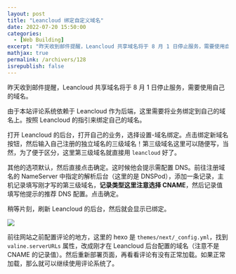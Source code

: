 ```yaml
---
layout: post
title: "Leancloud 绑定自定义域名"
date: 2022-07-20 15:50:00
categories: 
  - [Web Building]
excerpt: "昨天收到邮件提醒，Leancloud 共享域名将于 8 月 1 日停止服务，需要使用自己的域名。由于本站评论系统依赖于 Leancloud 作为后端，这里需要将业务绑定到自己的域名上。按照 Leancloud 的指引来绑定自己的域名。"
mathjax: true
permalink: /archivers/128
isrepublish: false
---
```


昨天收到邮件提醒，Leancloud 共享域名将于 8 月 1 日停止服务，需要使用自己的域名。

由于本站评论系统依赖于 Leancloud 作为后端，这里需要将业务绑定到自己的域名上。按照 Leancloud 的指引来绑定自己的域名。

打开 Leancloud 的后台，打开自己的业务，选择设置-域名绑定。点击绑定新域名按钮，然后输入自己注册的独立域名的三级域名！第三级域名这里可以随便写，当然，为了便于区分，这里第三级域名就直接用 ```leancloud``` 好了。

其他的选项默认，然后直接点击确定。这时候他会提示需配置 DNS。前往注册域名的 NameServer 中指定的解析后台（这里的是 DNSPod），添加一条记录，主机记录填写刚才写的第三级域名，**记录类型这里注意选择 CNAME**，然后记录值填写他提示的推荐 DNS 配置。点击确定。

稍等片刻，刷新 Leancloud 的后台，然后就会显示已绑定。

![](https://img-blog.csdnimg.cn/fe110c03e0044420b2e4f0e09c91d671.png)

前往网站之前配置评论的地方，这里的 hexo 是 ```themes/next/_config.yml```，找到 ```valine.serverURLs``` 属性，改成刚才在 Leancloud 后台配置的域名（注意不是 CNAME 的记录值）。然后重新部署页面，再看看评论有没有正常加载。如果正常加载，那么就可以继续使用评论系统了。

